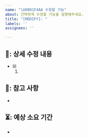 ```yaml
---
name: "\U0001F4AA 수정할 기능"
about: 간략하게 수정할 기능을 설명해주세요.
title: "[MODIFY]: "
labels: ''
assignees: ''

---
```


## 🔨: 상세 수정 내용
- [x] 1. 

## 📃: 참고 사항
-

## ⏳: 예상 소요 기간
 -
